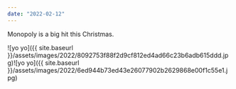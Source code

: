 ```yaml
---
date: "2022-02-12"
---
```


Monopoly is a big hit this Christmas.

![yo yo]({{ site.baseurl }}/assets/images/2022/8092753f88f2d9cf812ed4ad66c23b6adb615ddd.jpg)![yo yo]({{ site.baseurl }}/assets/images/2022/6ed944b73ed43e26077902b2629868e00f1c55e1.jpg)
